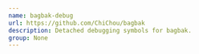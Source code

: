 ```yaml
---
name: bagbak-debug
url: https://github.com/ChiChou/bagbak
description: Detached debugging symbols for bagbak.
group: None
---
```


